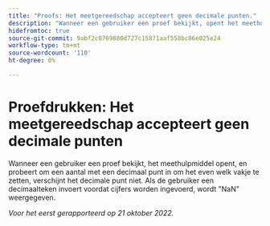 ```yaml
---
title: "Proofs: Het meetgereedschap accepteert geen decimale punten."
description: "Wanneer een gebruiker een proef bekijkt, opent het meethulpmiddel, en probeert om een aantal met een decimaal punt in om het even welk vakje te zetten, verschijnt het decimale punt niet. Als de gebruiker een decimaalteken invoert voordat cijfers worden ingevoerd, wordt NaN weergegeven."
hidefromtoc: true
source-git-commit: 9abf2c0769880d727c15871aaf558bc06e025e24
workflow-type: tm+mt
source-wordcount: '110'
ht-degree: 0%

---
```



# Proefdrukken: Het meetgereedschap accepteert geen decimale punten

<!--This article is on the WF and WFP TOC-->

Wanneer een gebruiker een proef bekijkt, het meethulpmiddel opent, en probeert om een aantal met een decimaal punt in om het even welk vakje te zetten, verschijnt het decimale punt niet. Als de gebruiker een decimaalteken invoert voordat cijfers worden ingevoerd, wordt &quot;NaN&quot; weergegeven.

_Voor het eerst gerapporteerd op 21 oktober 2022._

